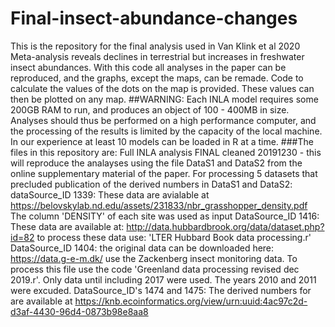 # Final-insect-abundance-changes
This is the repository for the final analysis used in Van Klink et al 2020 Meta-analysis reveals declines in terrestrial but increases in freshwater insect abundances. With this code all analyses in the paper can be reproduced, and the graphs, except the maps, can be remade. Code to calculate the values of the dots on the map is provided. These values can then be plotted on any map.  ##WARNING:  Each INLA model requires some 200GB RAM to run, and produces an object of 100 - 400MB in size. Analyses should thus be performed on a high performance computer, and the processing of the results is limited by the capacity of the local machine. In our experience at least 10 models can be loaded in R at a time.  ###The files in this repository are:  Full INLA analysis FINAL cleaned 20191230 - this will reproduce the analayses using the file DataS1 and DataS2 from the online supplementary material of the paper.  For processing 5 datasets that precluded publication of the derived numbers in DataS1 and DataS2:  dataSource_ID 1339: These data are avialable at https://belovskylab.nd.edu/assets/231833/nbr_grasshopper_density.pdf The column 'DENSITY' of each site was used as input  DataSource_ID 1416: These data are available at: http://data.hubbardbrook.org/data/dataset.php?id=82 to process these data use: 'LTER Hubbard Book data processing.r'  DataSource_ID 1404: the original data can be downloaded here: https://data.g-e-m.dk/ use the Zackenberg insect monitoring data. To process this file use the code 'Greenland data processing revised dec 2019.r'. Only data until including 2017 were used. The years 2010 and 2011 were excuded.  DataSource_ID's 1474 and 1475: The derived numbers for are available at https://knb.ecoinformatics.org/view/urn:uuid:4ac97c2d-d3af-4430-96d4-0873b98e8aa8
